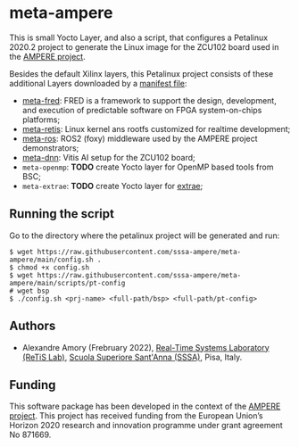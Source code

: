 # meta-ampere

This is small Yocto Layer, and also a script, that configures a Petalinux 2020.2 project to generate the Linux image for the ZCU102 board used in the [AMPERE project](https://ampere-euproject.eu/).

Besides the default Xilinx layers, this Petalinux project consists of these additional Layers downloaded by a [manifest file](https://github.com/sssa-ampere/zcu102-manifest):
- [meta-fred](https://github.com/fred-framework/meta-fred): FRED is a framework to support the design, development, and execution of predictable software on FPGA system-on-chips platforms; 
- [meta-retis](https://github.com/fred-framework/meta-retis): Linux kernel ans rootfs customized for realtime development;
- [meta-ros](https://github.com/ros/meta-ros/tree/zeus): ROS2 (foxy) middleware used by the AMPERE project demonstrators;
- [meta-dnn](https://github.com/sssa-ampere/meta-dnn): Vitis AI setup for the ZCU102 board;
- `meta-openmp`: **TODO** create Yocto layer for OpenMP based tools from BSC;
- `meta-extrae`: **TODO** create Yocto layer for [extrae](https://github.com/bsc-performance-tools/extrae);

## Running the script

Go to the directory where the petalinux project will be generated and run:

    $ wget https://raw.githubusercontent.com/sssa-ampere/meta-ampere/main/config.sh .
    $ chmod +x config.sh
    $ wget https://raw.githubusercontent.com/sssa-ampere/meta-ampere/main/scripts/pt-config
    # wget bsp
    $ ./config.sh <prj-name> <full-path/bsp> <full-path/pt-config>

## Authors

 - Alexandre Amory (Frebruary 2022), [Real-Time Systems Laboratory (ReTiS Lab)](https://retis.santannapisa.it/), [Scuola Superiore Sant'Anna (SSSA)](https://www.santannapisa.it/), Pisa, Italy.

## Funding
 
This software package has been developed in the context of the [AMPERE project](https://ampere-euproject.eu/). This project has received funding from the European Union’s Horizon 2020 research and innovation programme under grant agreement No 871669.
